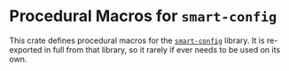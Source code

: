 # Procedural Macros for `smart-config`

This crate defines procedural macros for the [`smart-config`] library. It is re-exported in full
from that library, so it rarely if ever needs to be used on its own.

[`smart-config`]: ../smart-config
